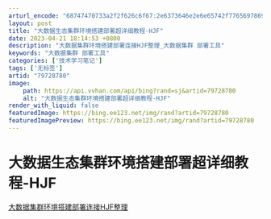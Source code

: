 ```yaml
---
arturl_encode: "68747470733a2f2f626c6f67:2e6373646e2e6e65742f77656978696e5f3337323534383838:2f61727469636c652f64657461696c732f3739373238373830"
layout: post
title: "大数据生态集群环境搭建部署超详细教程-HJF"
date: 2023-04-21 18:14:53 +0800
description: "大数据集群环境搭建部署连接HJF整理_大数据集群 部署工具"
keywords: "大数据集群 部署工具"
categories: ['技术学习笔记']
tags: ['无标签']
artid: "79728780"
image:
    path: https://api.vvhan.com/api/bing?rand=sj&artid=79728780
    alt: "大数据生态集群环境搭建部署超详细教程-HJF"
render_with_liquid: false
featuredImage: https://bing.ee123.net/img/rand?artid=79728780
featuredImagePreview: https://bing.ee123.net/img/rand?artid=79728780
---
```


# 大数据生态集群环境搭建部署超详细教程-HJF

[大数据集群环境搭建部署连接HJF整理](http://https//pan.baidu.com/s/1jwI7BWBD99QaxMg6grOGPg)